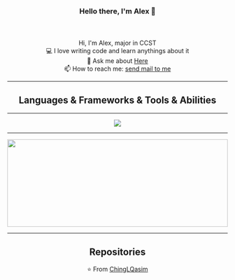 <h3 align="center">Hello there, I'm Alex 👋</h3>
<h5 align="center">
</h5>
<br>
<p align="center">
  Hi, I'm Alex, major in CCST
<br>
  💻 I love writing code and learn anythings about it
<br>
  💬 Ask me about <a href="https://github.com/ChingLQasim/ChingLQasim/issues" title="Issues">Here</a>
  <br>
  📫 How to reach me: <a href="mailto: alexneo666@163.com">send mail to me</a>
</p>

<hr>

<h2 align="center">Languages & Frameworks & Tools & Abilities</h2>

<hr>
<div align=center>
<img src = "https://github-readme-stats.vercel.app/api/top-langs/?username=ChingLQasim">
<hr>
<img width="100%" height="200" src="https://github-readme-stats.vercel.app/api?username=ChingLQasim&show_icons=true&theme=gotham"></a>

<hr>

<h2 align="center">Repositories</h2>

<p align = "center">
    ⭐️ From <a href="https://github.com/ChingLQasim/">ChingLQasim</a>
</p>
